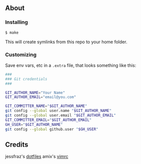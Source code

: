 

## About

### Installing

```console
$ make
```

This will create symlinks from this repo to your home folder.

### Customizing

Save env vars, etc in a `.extra` file, that looks something like
this:

```bash
###
### Git credentials
###

GIT_AUTHOR_NAME="Your Name"
GIT_AUTHOR_EMAIL="email@you.com"

GIT_COMMITTER_NAME="$GIT_AUTHOR_NAME"
git config --global user.name "$GIT_AUTHOR_NAME"
git config --global user.email "$GIT_AUTHOR_EMAIL"
GIT_COMMITTER_EMAIL="$GIT_AUTHOR_EMAIL"
GH_USER="$GIT_AUTHOR_NAME"
git config --global github.user "$GH_USER"
```

## Credits
jessfraz's [dotfiles](https://github.com/jessfraz/dotfiles)
amix's [vimrc](https://github.com/amix/vimrc)
